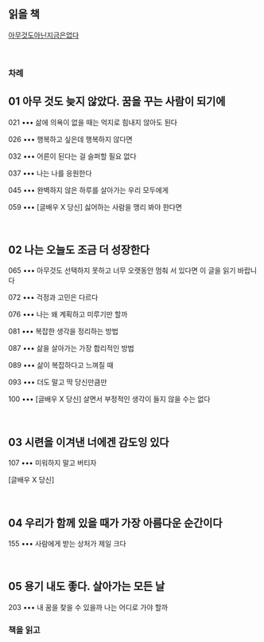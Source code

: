 
## 읽을 책 

[아무것도아닌지금은없다](http://www.yes24.com/Product/Goods/44178849?pid=123487&cosemkid=go15014628167819901&gclid=Cj0KCQjwl_SHBhCQARIsAFIFRVXUphmEED1xURx8uiZCO-wmKJX_j8MPHDbIiscM1MoWi434Kumy3eoaAnvgEALw_wcB)

<br>

### 차례

## 01 아무 것도 늦지 않았다. 꿈을 꾸는 사람이 되기에

021 ••• 삶에 의욕이 없을 때는 억지로 힘내지 않아도 된다

026 ••• 행복하고 싶은데 행복하지 않다면

032 ••• 어른이 된다는 걸 슬퍼할 필요 없다

037 ••• 나는 나를 응원한다

045 ••• 완벽하지 않은 하루를 살아가는 우리 모두에게

059 ••• [글배우 X 당신] 싫어하는 사람을 맹리 봐야 한다면

<br>

## 02 나는 오늘도 조금 더 성장한다

065 ••• 아무것도 선택하지 못하고 너무 오랫동안 멈춰 서 있다면 이 글을 읽기 바랍니다

072 ••• 걱정과 고민은 다르다

076 ••• 나는 왜 계획하고 미루기만 할까

081 ••• 복잡한 생각을 정리하는 방법

087 ••• 삶을 살아가는 가장 합리적인 방법

089 ••• 삶이 복잡하다고 느껴질 때

093 ••• 더도 말고 딱 당신만큼만

100 ••• [글배우 X 당신] 살면서 부정적인 생각이 들지 않을 수는 없다

<br>

## 03 시련을 이겨낸 너에겐 감도잉 있다

107 ••• 미워하지 말고 버티자

[글배우 X 당신]



<br>

## 04 우리가 함께 있을 때가 가장 아름다운 순간이다

155 ••• 사람에게 받는 상처가 제일 크다

<br>

## 05 용기 내도 좋다. 살아가는 모든 날

203 ••• 내 꿈을 찾을 수 있을까 나는 어디로 가야 할까

### 책을 읽고



<br>
